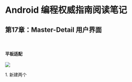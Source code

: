 # Android 编程权威指南阅读笔记

## 第17章：Master-Detail 用户界面 

​

#### 平板适配

![](http://obe5pxv6t.bkt.clouddn.com/table_phone.png)

​1. 新建两个
